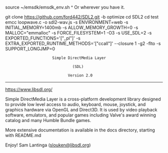 source ~/emsdk/emsdk_env.sh
^ Or wherever you have it.

git clone https://github.com/ford442/SDL2.git -b optimize
cd SDL2
cd test
emcc loopwave.c -o sdl2-wav.js -s ENVIRONMENT=web -s INITIAL_MEMORY=1400mb -s ALLOW_MEMORY_GROWTH=0 -s MALLOC="emmalloc" -s FORCE_FILESYSTEM=1  -O3 -s USE_SDL=2 -s EXPORTED_FUNCTIONS='["_pl"]' -s EXTRA_EXPORTED_RUNTIME_METHODS='["ccall"]' --closure 1 -g2 -flto -s SUPPORT_LONGJMP=0



                         Simple DirectMedia Layer

                                  (SDL)

                                Version 2.0

---
https://www.libsdl.org/

Simple DirectMedia Layer is a cross-platform development library designed
to provide low level access to audio, keyboard, mouse, joystick, and graphics
hardware via OpenGL and Direct3D. It is used by video playback software,
emulators, and popular games including Valve's award winning catalog
and many Humble Bundle games.

More extensive documentation is available in the docs directory, starting
with README.md

Enjoy!
	Sam Lantinga				(slouken@libsdl.org)
